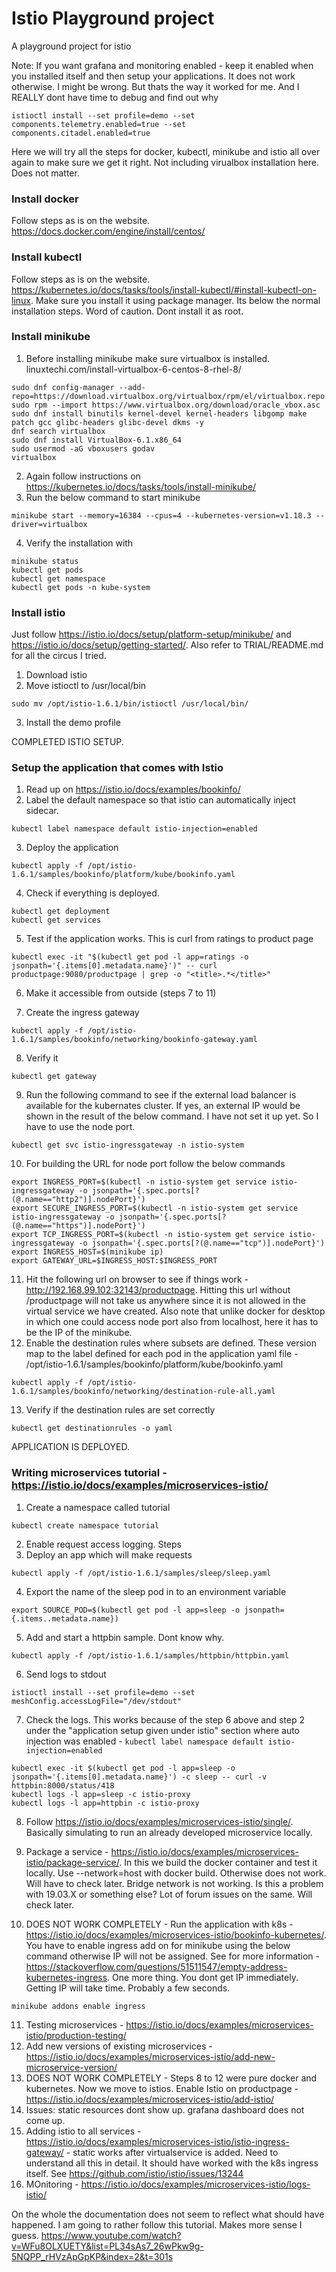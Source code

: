 # Istio Playground project
A playground project for istio

Note: If you want grafana and monitoring enabled - keep it enabled when you installed itself and then setup your applications. It does not work otherwise. I might be wrong. But thats the way it worked for me. And I REALLY dont have time to debug and find out why
```
istioctl install --set profile=demo --set components.telemetry.enabled=true --set components.citadel.enabled=true
```

Here we will try all the steps for docker, kubectl, minikube and istio all over again to make sure we get it right. Not including virualbox installation here. Does not matter.

### Install docker
Follow steps as is on the website. https://docs.docker.com/engine/install/centos/

### Install kubectl
Follow steps as is on the website. https://kubernetes.io/docs/tasks/tools/install-kubectl/#install-kubectl-on-linux. Make sure you install it using package manager. Its below the normal installation steps. Word of caution. Dont install it as root.

### Install minikube
1. Before installing minikube make sure virtualbox is installed. linuxtechi.com/install-virtualbox-6-centos-8-rhel-8/
```
sudo dnf config-manager --add-repo=https://download.virtualbox.org/virtualbox/rpm/el/virtualbox.repo
sudo rpm --import https://www.virtualbox.org/download/oracle_vbox.asc
sudo dnf install binutils kernel-devel kernel-headers libgomp make patch gcc glibc-headers glibc-devel dkms -y
dnf search virtualbox
sudo dnf install VirtualBox-6.1.x86_64
sudo usermod -aG vboxusers godav
virtualbox
```
2. Again follow instructions on https://kubernetes.io/docs/tasks/tools/install-minikube/
3. Run the below command to start minikube	
```
minikube start --memory=16384 --cpus=4 --kubernetes-version=v1.18.3 --driver=virtualbox
```
4. Verify the installation with 
```
minikube status
kubectl get pods
kubectl get namespace
kubectl get pods -n kube-system
```

### Install istio
Just follow https://istio.io/docs/setup/platform-setup/minikube/ and https://istio.io/docs/setup/getting-started/. Also refer to TRIAL/README.md for all the circus I tried.
1. Download istio
2. Move istioctl to /usr/local/bin
```
sudo mv /opt/istio-1.6.1/bin/istioctl /usr/local/bin/
```
3. Install the demo profile

COMPLETED ISTIO SETUP.


### Setup the application that comes with Istio 
1. Read up on https://istio.io/docs/examples/bookinfo/
2. Label the default namespace so that istio can automatically inject sidecar.
```
kubectl label namespace default istio-injection=enabled
```
3. Deploy the application
```
kubectl apply -f /opt/istio-1.6.1/samples/bookinfo/platform/kube/bookinfo.yaml
```
4. Check if everything is deployed.
```
kubectl get deployment
kubectl get services
```
5. Test if the application works. This is curl from ratings to product page
```
kubectl exec -it "$(kubectl get pod -l app=ratings -o jsonpath='{.items[0].metadata.name}')" -- curl productpage:9080/productpage | grep -o "<title>.*</title>"
```
6. Make it accessible from outside (steps 7 to 11)

7. Create the ingress gateway
```
kubectl apply -f /opt/istio-1.6.1/samples/bookinfo/networking/bookinfo-gateway.yaml
```
8. Verify it
```
kubectl get gateway
```
9. Run the following command to see if the external load balancer is available for the kubernates cluster. If yes, an external IP would be shown in the result of the below command. I have not set it up yet. So I have to use the node port.
```
kubectl get svc istio-ingressgateway -n istio-system
```
10. For building the URL for node port follow the below commands
```
export INGRESS_PORT=$(kubectl -n istio-system get service istio-ingressgateway -o jsonpath='{.spec.ports[?(@.name=="http2")].nodePort}')
export SECURE_INGRESS_PORT=$(kubectl -n istio-system get service istio-ingressgateway -o jsonpath='{.spec.ports[?(@.name=="https")].nodePort}')
export TCP_INGRESS_PORT=$(kubectl -n istio-system get service istio-ingressgateway -o jsonpath='{.spec.ports[?(@.name=="tcp")].nodePort}')
export INGRESS_HOST=$(minikube ip)
export GATEWAY_URL=$INGRESS_HOST:$INGRESS_PORT
```
11. Hit the following url on browser to see if things work - http://192.168.99.102:32143/productpage. Hitting this url without /productpage will not take us anywhere since it is not allowed in the virtual service we have created. Also note that unlike docker for desktop in which one could access node port also from localhost, here it has to be the IP of the minikube.
12. Enable the destination rules where subsets are defined. These version map to the label defined for each pod in the application yaml file - /opt/istio-1.6.1/samples/bookinfo/platform/kube/bookinfo.yaml
```
kubectl apply -f /opt/istio-1.6.1/samples/bookinfo/networking/destination-rule-all.yaml
```
13. Verify if the destination rules are set correctly
```
kubectl get destinationrules -o yaml
```

APPLICATION IS DEPLOYED.

### Writing microservices tutorial - https://istio.io/docs/examples/microservices-istio/
1. Create a namespace called tutorial
```
kubectl create namespace tutorial
```
2. Enable request access logging. Steps 
3. Deploy an app which will make requests
```
kubectl apply -f /opt/istio-1.6.1/samples/sleep/sleep.yaml
```
4. Export the name of the sleep pod in to an environment variable
```
export SOURCE_POD=$(kubectl get pod -l app=sleep -o jsonpath={.items..metadata.name})
```
5. Add and start a httpbin sample. Dont know why.
```
kubectl apply -f /opt/istio-1.6.1/samples/httpbin/httpbin.yaml
```
6. Send logs to stdout
```
istioctl install --set profile=demo --set meshConfig.accessLogFile="/dev/stdout"
```
7. Check the logs. This works because of the step 6 above and step 2 under the "application setup given under istio" section where auto injection was enabled - ```kubectl label namespace default istio-injection=enabled```
```
kubectl exec -it $(kubectl get pod -l app=sleep -o jsonpath='{.items[0].metadata.name}') -c sleep -- curl -v httpbin:8000/status/418
kubectl logs -l app=sleep -c istio-proxy
kubectl logs -l app=httpbin -c istio-proxy
```
8. Follow https://istio.io/docs/examples/microservices-istio/single/. Basically simulating to run an already developed microservice locally. 

9. Package a service - https://istio.io/docs/examples/microservices-istio/package-service/. In this we build the docker container and test it locally. Use --network=host with docker build. Otherwise does not work. Will have to check later. Bridge network is not working. Is this a problem with 19.03.X or something else? Lot of forum issues on the same. Will check later.

10. DOES NOT WORK COMPLETELY - Run the application with k8s - https://istio.io/docs/examples/microservices-istio/bookinfo-kubernetes/. You have to enable ingress add on for minikube using the below command otherwise IP will not be assigned. See for more information - https://stackoverflow.com/questions/51511547/empty-address-kubernetes-ingress. One more thing. You dont get IP immediately. Getting IP will take time. Probably a few seconds.
```
minikube addons enable ingress
```
11. Testing microservices - https://istio.io/docs/examples/microservices-istio/production-testing/
12. Add new versions of existing microservices - https://istio.io/docs/examples/microservices-istio/add-new-microservice-version/
13. DOES NOT WORK COMPLETELY - Steps 8 to 12 were pure docker and kubernetes. Now we move to istios. Enable Istio on productpage - https://istio.io/docs/examples/microservices-istio/add-istio/
14. Issues: static resources dont show up. grafana dashboard does not come up.
15. Adding istio to all services - https://istio.io/docs/examples/microservices-istio/istio-ingress-gateway/ - static works after virtualservice is added. Need to understand all this in detail. It should have worked with the k8s ingress itself. See https://github.com/istio/istio/issues/13244
16. MOnitoring - https://istio.io/docs/examples/microservices-istio/logs-istio/

On the whole the documentation does not seem to reflect what should have happened. I am going to rather follow this tutorial. Makes more sense I guess. https://www.youtube.com/watch?v=WFu8OLXUETY&list=PL34sAs7_26wPkw9g-5NQPP_rHVzApGpKP&index=2&t=301s

